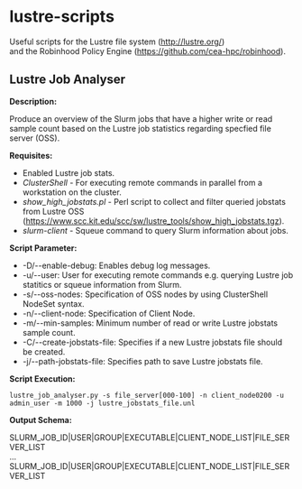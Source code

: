 # lustre-scripts
Useful scripts for the Lustre file system (http://lustre.org/)  
and the Robinhood Policy Engine (https://github.com/cea-hpc/robinhood).

## Lustre Job Analyser

__Description:__

Produce an overview of the Slurm jobs that have a higher write or read sample count based on the Lustre job statistics regarding specfied file server (OSS).

__Requisites:__

* Enabled Lustre job stats.
* _ClusterShell_ - For executing remote commands in parallel from a workstation on the cluster.
* _show_high_jobstats.pl_ - Perl script to collect and filter queried jobstats from Lustre OSS  
(https://www.scc.kit.edu/scc/sw/lustre_tools/show_high_jobstats.tgz).
* _slurm-client_ - Squeue command to query Slurm information about jobs.

__Script Parameter:__

* -D/--enable-debug: Enables debug log messages.
* -u/--user: User for executing remote commands e.g. querying Lustre job statitics or squeue information from Slurm.
* -s/--oss-nodes: Specification of OSS nodes by using ClusterShell NodeSet syntax.
* -n/--client-node: Specification of Client Node.
* -m/--min-samples: Minimum number of read or write Lustre jobstats sample count.
* -C/--create-jobstats-file: Specifies if a new Lustre jobstats file should be created.
* -j/--path-jobstats-file: Specifies path to save Lustre jobstats file.

__Script Execution:__

```
lustre_job_analyser.py -s file_server[000-100] -n client_node0200 -u admin_user -m 1000 -j lustre_jobstats_file.unl
```

__Output Schema:__

SLURM_JOB_ID|USER|GROUP|EXECUTABLE|CLIENT_NODE_LIST|FILE_SERVER_LIST  
...  
SLURM_JOB_ID|USER|GROUP|EXECUTABLE|CLIENT_NODE_LIST|FILE_SERVER_LIST  

